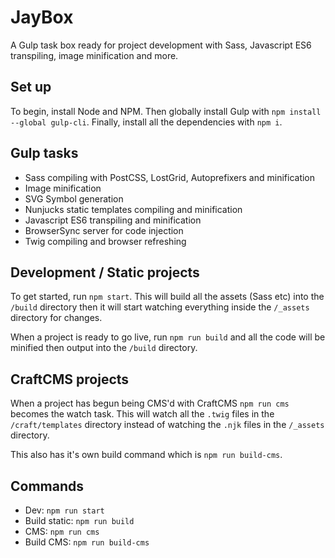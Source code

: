 # JayBox
A Gulp task box ready for project development with Sass, Javascript ES6 transpiling, image minification and more.

## Set up
To begin, install Node and NPM.
Then globally install Gulp with `npm install --global gulp-cli`.
Finally, install all the dependencies with `npm i`.

## Gulp tasks
- Sass compiling with PostCSS, LostGrid, Autoprefixers and minification 
- Image minification
- SVG Symbol generation
- Nunjucks static templates compiling and minification
- Javascript ES6 transpiling and minification
- BrowserSync server for code injection
- Twig compiling and browser refreshing

## Development / Static projects
To get started, run `npm start`. This will build all the assets (Sass etc) into the `/build` directory then it will start watching everything inside the `/_assets` directory for changes.

When a project is ready to go live, run `npm run build` and all the code will be minified then output into the `/build` directory.

## CraftCMS projects
When a project has begun being CMS'd with CraftCMS `npm run cms` becomes the watch task. This will watch all the `.twig` files in the `/craft/templates` directory instead of watching the `.njk` files in the `/_assets` directory.

This also has it's own build command which is `npm run build-cms`.

## Commands

- Dev: `npm run start`
- Build static: `npm run build`
- CMS: `npm run cms`
- Build CMS: `npm run build-cms`
